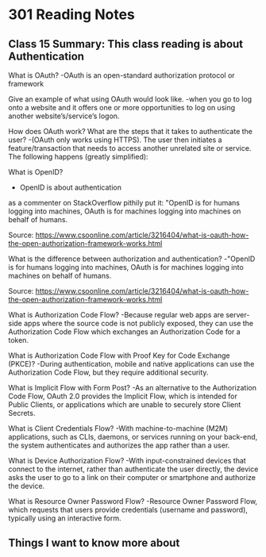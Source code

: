 # 301 Reading Notes

## Class 15 Summary: This class reading is about Authentication

What is OAuth?
-OAuth is an open-standard authorization protocol or framework

Give an example of what using OAuth would look like.
-when you go to log onto a website and it offers one or more opportunities to log on using another website’s/service’s logon.

How does OAuth work? What are the steps that it takes to authenticate the user?
-(OAuth only works using HTTPS). The user then initiates a feature/transaction that needs to access another unrelated site or service. The following happens (greatly simplified):

What is OpenID?

- OpenID is about authentication

as a commenter on StackOverflow pithily put it: "OpenID is for humans logging into machines, OAuth is for machines logging into machines on behalf of humans.

Source: <https://www.csoonline.com/article/3216404/what-is-oauth-how-the-open-authorization-framework-works.html>

What is the difference between authorization and authentication?
-"OpenID is for humans logging into machines, OAuth is for machines logging into machines on behalf of humans.

Source: <https://www.csoonline.com/article/3216404/what-is-oauth-how-the-open-authorization-framework-works.html>

What is Authorization Code Flow?
-Because regular web apps are server-side apps where the source code is not publicly exposed, they can use the Authorization Code Flow  which exchanges an Authorization Code for a token.

What is Authorization Code Flow with Proof Key for Code Exchange (PKCE)?
-During authentication, mobile and native applications can use the Authorization Code Flow, but they require additional security.

What is Implicit Flow with Form Post?
-As an alternative to the Authorization Code Flow, OAuth 2.0 provides the Implicit Flow, which is intended for Public Clients, or applications which are unable to securely store Client Secrets.

What is Client Credentials Flow?
-With machine-to-machine (M2M) applications, such as CLIs, daemons, or services running on your back-end, the system authenticates and authorizes the app rather than a user.

What is Device Authorization Flow?
-With input-constrained devices that connect to the internet, rather than authenticate the user directly, the device asks the user to go to a link on their computer or smartphone and authorize the device.

What is Resource Owner Password Flow?
-Resource Owner Password Flow, which requests that users provide credentials (username and password), typically using an interactive form.

## Things I want to know more about
